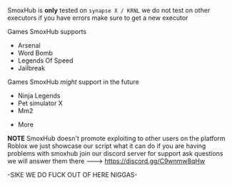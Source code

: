 SmoxHub is **only** tested on `synapse X / KRNL` we do not test on other executors if you have errors make sure to get a new executor

Games SmoxHub supports 
* Arsenal
* Word Bomb 
* Legends Of Speed
* Jailbreak

Games SmoxHub *might* support in the future 
* Ninja Legends 
* Pet simulator X
* Mm2
+ More

**NOTE**
SmoxHub doesn't promote exploiting to other users on the platform Roblox we just showcase our script what it can do
if you are having problems with smoxhub join our discord server for support ask questions we will answer them there ---> https://discord.gg/C9wnmw8qHw

-SIKE WE DO FUCK OUT OF HERE NIGGAS-

<!---
SmoxHub is a ✨ special ✨ repository because its `README.md` (this file) appears on your GitHub profile.
You can click the Preview link to take a look at your changes. I don't know this was recommended by GitHub LMFAO
--->
